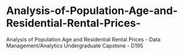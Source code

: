 # Analysis-of-Population-Age-and-Residential-Rental-Prices-
Analysis of Population Age and Residential Rental Prices - Data Management/Analytics Undergraduate Capstone - D195
